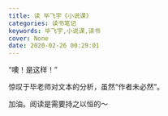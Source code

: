 ```yaml
---
title: 读 毕飞宇《小说课》
categories: 读书笔记
keywords: 毕飞宇,小说课,读书
cover: None
date: 2020-02-26 00:29:01
---
```


“噢！是这样！”

惊叹于毕老师对文本的分析，虽然“作者未必然”。

加油。阅读是需要持之以恒的～